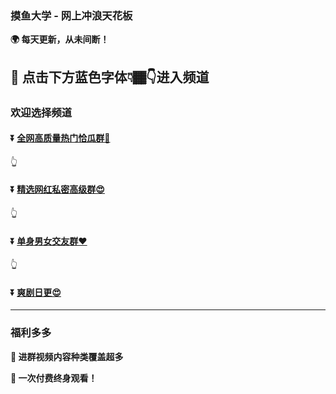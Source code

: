 ### 摸鱼大学 - 网上冲浪天花板
**:earth_africa: 每天更新，从未间断！**

**:rocket: 点击下方蓝色字体👇🏾👇进入频道**
---
### 欢迎选择频道
#### :arrow_double_down: [全网高质量热门恰瓜群🍉](https://www.baidu.com)
👆
#### :arrow_double_down: [精选网红私密高级群😍](http://stm63fqsu.hn-bkt.clouddn.com/guangzhou-cos.htm?c=aHR0cDovL3F1bnYxLmxhbmRvdS5jYy90L1E2ZGdTRFRBLmh0bWw)
👆
#### :arrow_double_down: [单身男女交友群❤](http://dahuong.kvamhcr.cn/app/index.php?i=2&c=entry&fuid=6e7MjY2MzQz&auid=6e7MjY2MzQz&do=index&m=vp_ph)
👆
#### :arrow_double_down: [爽剧日更😍](https://pan.quark.cn/s/5d66a3ba1aab)
---
### 福利多多
**:gift: 进群视频内容种类覆盖超多**

**:gift: 一次付费终身观看！**
